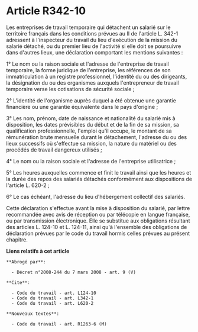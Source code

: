 # Article R342-10

Les entreprises de travail temporaire qui détachent un salarié sur le territoire français dans les conditions prévues au II
de l'article L. 342-1 adressent à l'inspecteur du travail du lieu d'exécution de la mission du salarié détaché, ou du premier
lieu de l'activité si elle doit se poursuivre dans d'autres lieux, une déclaration comportant les mentions suivantes : 

1° Le nom ou la raison sociale et l'adresse de l'entreprise de travail temporaire, la forme juridique de l'entreprise, les
références de son immatriculation à un registre professionnel, l'identité du ou des dirigeants, la désignation du ou des
organismes auxquels l'entrepreneur de travail temporaire verse les cotisations de sécurité sociale ; 

2° L'identité de l'organisme auprès duquel a été obtenue une garantie financière ou une garantie équivalente dans le pays
d'origine ; 

3° Les nom, prénom, date de naissance et nationalité du salarié mis à disposition, les dates prévisibles du début et de la
fin de sa mission, sa qualification professionnelle, l'emploi qu'il occupe, le montant de sa rémunération brute mensuelle
durant le détachement, l'adresse du ou des lieux successifs où s'effectue sa mission, la nature du matériel ou des procédés
de travail dangereux utilisés ; 

4° Le nom ou la raison sociale et l'adresse de l'entreprise utilisatrice ; 

5° Les heures auxquelles commence et finit le travail ainsi que les heures et la durée des repos des salariés détachés
conformément aux dispositions de l'article L. 620-2 ; 

6° Le cas échéant, l'adresse du lieu d'hébergement collectif des salariés. 

Cette déclaration s'effectue avant la mise à disposition du salarié, par lettre recommandée avec avis de réception ou par
télécopie en langue française, ou par transmission électronique. Elle se substitue aux obligations résultant des articles L.
124-10 et L. 124-11, ainsi qu'à l'ensemble des obligations de déclaration prévues par le code du travail hormis celles
prévues au présent chapitre.

**Liens relatifs à cet article**

	**Abrogé par**:

	  - Décret n°2008-244 du 7 mars 2008 - art. 9 (V)

	**Cite**:

	  - Code du travail - art. L124-10
	  - Code du travail - art. L342-1
	  - Code du travail - art. L620-2

	**Nouveaux textes**:

	  - Code du travail - art. R1263-6 (M)
